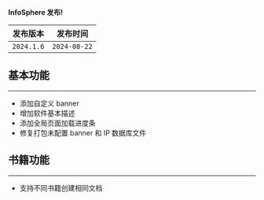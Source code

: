 **InfoSphere 发布!**

|    发布版本    |     发布时间     |
|:----------:|:------------:|
| `2024.1.6` | `2024-08-22` |

## 基本功能

---

- 添加自定义 banner
- 增加软件基本描述
- 添加全局页面加载进度条
- 修复打包未配置 banner 和 IP 数据库文件

## 书籍功能

---

- 支持不同书籍创建相同文档
